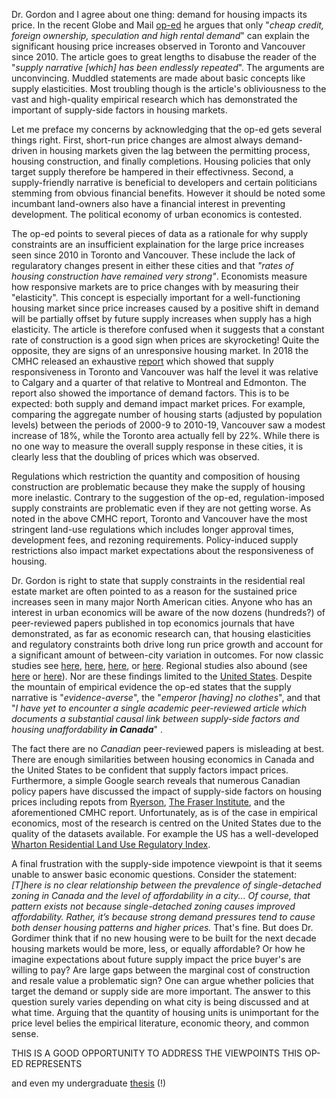 
Dr. Gordon and I agree about one thing: demand for housing impacts its price. In the recent Globe and Mail [op-ed](https://www.theglobeandmail.com/opinion/article-the-supply-crisis-in-canadas-housing-market-isnt-backed-up-by-the/) he argues that only "*cheap credit, foreign ownership, speculation and high rental demand*" can explain the significant housing price increases observed in Toronto and Vancouver since 2010. The article goes to great lengths to disabuse the reader of the "*supply narrative \[which\] has been endlessly repeated*". The arguments are unconvincing. Muddled statements are made about basic concepts like supply elasticities. Most troubling though is the article's obliviousness to the vast and high-quality empirical research which has demonstrated the important of supply-side factors in housing markets. 

Let me preface my concerns by acknowledging that the op-ed gets several things right. First, short-run price changes are almost always demand-driven in housing markets given the lag between the permitting process, housing construction, and finally completions. Housing policies that only target supply therefore be hampered in their effectivness. Second, a supply-friendly narrative is beneficial to developers and certain politicians stemming from obvious financial benefits. However it should be noted some incumbant land-owners also have a financial interest in preventing development. The political economy of urban economics is contested.

The op-ed points to several pieces of data as a rationale for why supply constraints are an insufficient explaination for the large price increases seen since 2010 in Toronto and Vancouver. These include the lack of regularatory changes present in either these cities and that *"rates of housing construction have remained very strong"*. Economists measure how responsive markets are to price changes with by measuring their "elasticity". This concept is especially important for a well-functioning housing market since price increases caused by a positive shift in demand will be partially offset by future supply increases when supply has a high elasticity. The article is therefore confused when it suggests that a constant rate of construction is a good sign when prices are skyrocketing! Quite the opposite, they are signs of an unresponsive housing market. In 2018 the CMHC released an exhaustive [report](https://www.cmhc-schl.gc.ca/en/data-and-research/publications-and-reports/examining-escalating-house-prices-in-large-canadian-metropolitan-centres) which showed that supply responsiveness in Toronto and Vancouver was half the level it was relative to Calgary and a quarter of that relative to Montreal and Edmonton. The report also showed the importance of demand factors. This is to be expected: both supply and demand impact market prices. For example, comparing the aggregate number of housing starts (adjusted by population levels) between the periods of 2000-9 to 2010-19, Vancouver saw a modest increase of 18%, while the Toronto area actually fell by 22%. While there is no one way to measure the overall supply response in these cities, it is clearly less that the doubling of prices which was observed. 

Regulations which restriction the quantity and composition of housing construction are problematic because they make the supply of housing more inelastic. Contrary to the suggestion of the op-ed, regulation-imposed supply constraints are problematic even if they are not getting worse. As noted in the above CMHC report, Toronto and Vancouver have the most stringent land-use regulations which includes longer approval times, development fees, and rezoning requirements. Policy-induced supply restrictions also impact market expectations about the responsiveness of housing. 

Dr. Gordon is right to state that supply constraints in the residential real estate market are often pointed to as a reason for the sustained price increases seen in many major North American cities. Anyone who has an interest in urban economics will be aware of the now dozens (hundreds?) of peer-reviewed papers published in top economics journals that have demonstrated, as far as economic research can, that housing elasticities and regulatory constraints both drive long run price growth and account for a significant amount of between-city variation in outcomes. For now classic studies see [here](https://www.nber.org/papers/w10124), [here](https://www.aeaweb.org/articles?id=10.1257/mac.20170388), [here](https://papers.ssrn.com/sol3/papers.cfm?abstract_id=930200), or [here](https://www.sciencedirect.com/science/article/abs/pii/S0094119007001180). Regional studies also abound (see [here](https://www.sciencedirect.com/science/article/abs/pii/S016604621100072X) or [here](https://www.sciencedirect.com/science/article/abs/pii/S0094119008000582)). Nor are these findings limited to the [United States](https://onlinelibrary.wiley.com/doi/abs/10.1111/ecoj.12213). Despite the mountain of empirical evidence the op-ed states that the supply narrative is "*evidence-averse*", the "*emperor \[having\] no clothes*", and that "<i>I have yet to encounter a single academic peer-reviewed article which documents a substantial causal link between supply-side factors and housing unaffordability **in Canada**</i>" .

 
The fact there are no *Canadian* peer-reviewed papers is misleading at best. There are enough similarities between housing economics in Canada and the United States to be confident that supply factors impact prices. Furthermore, a simple Google search reveals that numerous Canadian policy papers have discussed the impact of supply-side factors on housing prices including repots from [Ryerson](https://tinyurl.com/y4l5fpao), [The Fraser Institute](https://tinyurl.com/yyqcr5bm), and the aforementioned CMHC report. Unfortunately, as is of the case in empirical economics, most of the research is centred on the United States due to the quality of the datasets available. For example the US has a well-developed [Wharton Residential Land Use Regulatory Index](https://tinyurl.com/y6se265b). 

A final frustration with the supply-side impotence viewpoint is that it seems unable to answer basic economic questions. Consider the statement: *\[T\]here is no clear relationship between the prevalence of single-detached zoning in Canada and the level of affordability in a city... Of course, that pattern exists not because single-detached zoning causes improved affordability. Rather, it’s because strong demand pressures tend to cause both denser housing patterns and higher prices.* That's fine. But does Dr. Gordimer think that if no new housing were to be built for the next decade housing markets would be more, less, or equally affordable? Or how he imagine expectations about future supply impact the price buyer's are willing to pay? Are large gaps between the marginal cost of construction and resale value a problematic sign? One can argue whether policies that target the demand or supply side are more important. The answer to this question surely varies depending on what city is being discussed and at what time. Arguing that the quantity of housing units is unimportant for the price level belies the empirical literature, economic theory, and common sense.

THIS IS A GOOD OPPORTUNITY TO ADDRESS THE VIEWPOINTS THIS OP-ED REPRESENTS

 and even my undergraduate [thesis](https://tinyurl.com/y4dy46by) (!)
